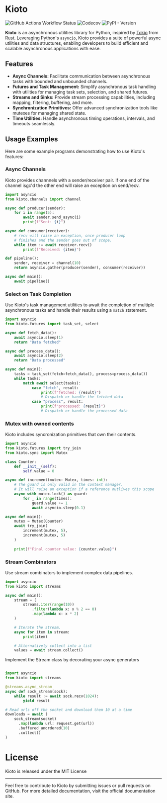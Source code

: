 # Kioto
![GitHub Actions Workflow Status](https://img.shields.io/github/actions/workflow/status/blogle/kioto/ci.yml)
![Codecov](https://img.shields.io/codecov/c/github/blogle/kioto)
![PyPI - Version](https://img.shields.io/pypi/v/kioto)

**Kioto** is an asynchronous utilities library for Python, inspired by [Tokio](https://tokio.rs/) from Rust. Leveraging Python's `asyncio`, Kioto provides a suite of powerful async utilities and data structures, enabling developers to build efficient and scalable asynchronous applications with ease.

## Features

- **Async Channels:** Facilitate communication between asynchronous tasks with bounded and unbounded channels.
- **Futures and Task Management:** Simplify asynchronous task handling with utilities for managing task sets, selection, and shared futures.
- **Streams and Sinks:** Provide stream processing capabilities, including mapping, filtering, buffering, and more.
- **Synchronization Primitives:** Offer advanced synchronization tools like mutexes for managing shared state.
- **Time Utilities:** Handle asynchronous timing operations, intervals, and timeouts seamlessly.

## Usage Examples

Here are some example programs demonstrating how to use Kioto's features:

### Async Channels
Kioto provides channnels with a sender/receiver pair. If one end of the channel isgc'd the other end will raise an exception on send/recv.

```python
import asyncio
from kioto.channels import channel

async def producer(sender):
    for i in range(5):
        await sender.send_async(i)
        print(f"Sent: {i}")

async def consumer(receiver):
    # recv will raise an exception, once producer loop
    # finishes and the sender goes out of scope.
    while item := await receiver.recv()
        print(f"Received: {item}")

def pipeline():
    sender, receiver = channel(10)
    return asyncio.gather(producer(sender), consumer(receiver))

async def main():
    await pipeline()
```

### Select on Task Completion

Use Kioto's task management utilities to await the completion of multiple asynchronous tasks and handle their results using a `match` statement.

```python
import asyncio
from kioto.futures import task_set, select

async def fetch_data():
    await asyncio.sleep(1)
    return "Data fetched"

async def process_data():
    await asyncio.sleep(2)
    return "Data processed"

async def main():
    tasks = task_set(fetch=fetch_data(), process=process_data())
    while tasks:
        match await select(tasks):
            case "fetch", result:
                print(f"fetched: {result}")
                # Dispatch or handle the fetched data
            case "process", result:
                print(f"processed: {result}")
                # Dispatch or handle the processed data
```

### Mutex with owned contents
Kioto includes syncronization primitives that own their contents.

```python
import asyncio
from kioto.futures import try_join
from kioto.sync import Mutex

class Counter:
    def __init__(self):
        self.value = 0

async def increment(mutex: Mutex, times: int):
	# The guard is only valid in the context manager.
	# It will raise an exception if a reference outlives this scope
    async with mutex.lock() as guard:
        for _ in range(times):
            guard.value += 1
            await asyncio.sleep(0.1)

async def main():
    mutex = Mutex(Counter)
    await try_join(
        increment(mutex, 5),
        increment(mutex, 5)
    )
    
    print(f"Final counter value: {counter.value}")
```

### Stream Combinators
Use stream combinators to implement complex data pipelines.

``` python
import asyncio
from kioto import streams

async def main():
    stream = (
        streams.iter(range(10))
            .filter(lambda x: x % 2 == 0)
            .map(lambda x: x * 2)
    )

    # Iterate the stream.
    async for item in stream:
        print(item)

    # Alternatively collect into a list
    values = await stream.collect()
```

Implement the Stream class by decorating your async generators
```python

import asyncio
from kioto import streams

@streams.async_stream
async def sock_stream(sock):
    while result := await sock.recv(1024):
        yield result

# Read urls off the socket and download them 10 at a time
downloads = await (
    sock_stream(socket)
      .map(lambda url: request.get(url))
      .buffered_unordered(10)
      .collect()
)
```


# License
Kioto is released under the MIT License

<hr>
Feel free to contribute to Kioto by submitting issues or pull requests on GitHub. For more detailed documentation, visit the official documentation site.
